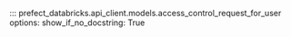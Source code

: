 ::: prefect_databricks.api_client.models.access_control_request_for_user
    options:
      show_if_no_docstring: True